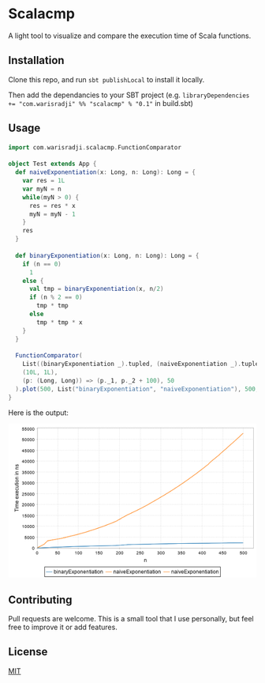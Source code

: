 # Scalacmp

A light tool to visualize and compare the execution time of Scala functions.

## Installation

Clone this repo, and run `sbt publishLocal` to install it locally.

Then add the dependancies to your SBT project (e.g. `libraryDependencies += "com.warisradji" %% "scalacmp" % "0.1"` in build.sbt)

## Usage 

```scala
import com.warisradji.scalacmp.FunctionComparator

object Test extends App {
  def naiveExponentiation(x: Long, n: Long): Long = {
    var res = 1L
    var myN = n
    while(myN > 0) {
      res = res * x
      myN = myN - 1
    }
    res
  }

  def binaryExponentiation(x: Long, n: Long): Long = {
    if (n == 0)
      1
    else {
      val tmp = binaryExponentiation(x, n/2)
      if (n % 2 == 0)
        tmp * tmp
      else
        tmp * tmp * x
    }
  }

  FunctionComparator(
    List((binaryExponentiation _).tupled, (naiveExponentiation _).tupled), 
    (10L, 1L),
    (p: (Long, Long)) => (p._1, p._2 + 100), 50
  ).plot(500, List("binaryExponentiation", "naiveExponentiation"), 500, Some("example.png"))
}
```

Here is the output: 

![alt text](example.png "Output")

## Contributing

Pull requests are welcome. This is a small tool that I use personally, but feel free to improve it or add features.

## License

[MIT](https://choosealicense.com/licenses/mit/)